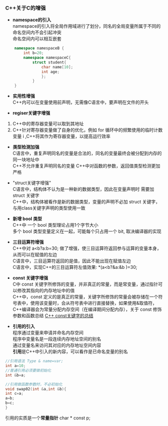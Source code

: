 ### C++关于C的增强

- **namespace的引入**      
namespace的引入将全局作用域进行了划分，同名的全局变量所属于不同的命名空间内不会引起冲突        
命名空间内可以相互嵌套     
```c++    
    namespace namespaceB {
        int b=20;
        namespace namespaceC{
            struct student{
                char name[10];
                int age;
                };
            }
    }
```

- **实用性增强**        
C++内可以在变量使用前声明，无需像C语言中，要声明在文件的开头       

- **regiser关键字增强**         
 1. C++中的寄存器变量可以取到其地址      
 2. C++针对寄存器变量做了自身的优化，例如 for 循环中的频繁使用的临时计数变量 i ,C++将其作为寄存器变量，以提高运行效率         
 
 - **类型检测加强**     
 C语言中，重复声明同名的变量是合法的，同名的变量最终会被分配到内存的同一块地址中      
 C++不允许重复声明同名的变量 
 C++中对函数的参数，返回值类型检测更加严格
 
 - "struct关键字增强"      
 C语言中，结构体不认为是一种新的数据类型，因此在变量声明时 需要加 struct 关键字       
 C++中，结构体被看作是新的数据类型，变量的声明不必加 struct 关键字，与用class关键字声明的类型使用一致    
 
 - **新增 bool 类型**    
 C++中 一个 bool 类型理论占用1个字节大小     
 多个 bool  类型变量定义在一起，可能每个只占用一个 bit, 取决编译器的实现     
 
 - **三目运算符增强**    
 C++中对 a<b?a:b=30; 做了增强，使三目运算符返回参与运算的变量本身，从而可以在赋值的左边      
 C语言中，三目运算符返回的是值，因此不能出现在赋值左边   
 C语言中，实现C++的三目运算符左值效果:    *(a<b?&a:&b )=30;   
   
- **const 关键字增强**         
C中 const 关键字所修饰的变量，并非真正的常量，而是常变量，通过指针可以修改其指向的内存地址中的值       
C++中，const  定义的是真正的常量，关键字所修饰的常量会被存储在一个符号表中，使用该变量时，会从符号表中进行直接替换，如果使用&取值符，C++编译器会为常量分配内存空间（在编译期间分配内存），关于 const 修饰参数和函数总结 [C++ const关键字的总结](https://blog.csdn.net/u011333734/article/details/81294043#commentBox)   

- **引用的引入**      
程序通过变量来申请并命名内存空间         
程序中变量名是一段连续内存地址空间的别名       
通过变量名来访问其对应的内存地址空间内容                
**引用**是C++中引入的新内容，可以看作是已命名变量的别名          

```c++    
//引用语法 Type & name=var;
int a=10;
//普通引用必须要做初始化
int &b=a;    

//引用做函数参数时，不必初始化
void swap02(int &a,int &b){
int c=a;
a=b;
b=c;
}
```      
引用的实质是一个**常量指针**     char * const p; 

 


 
